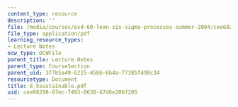 ```yaml
---
content_type: resource
description: ''
file: /media/courses/esd-60-lean-six-sigma-processes-summer-2004/cee6829887ec7493863067d6e206f205_8_5sustainable.pdf
file_type: application/pdf
learning_resource_types:
- Lecture Notes
ocw_type: OCWFile
parent_title: Lecture Notes
parent_type: CourseSection
parent_uid: 3f7b5a49-6215-45bb-6b4a-77385f498c34
resourcetype: Document
title: 8_5sustainable.pdf
uid: cee68298-87ec-7493-8630-67d6e206f205
---
```

